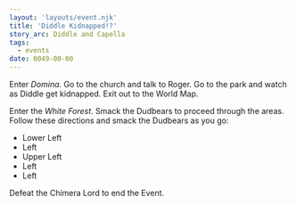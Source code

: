 ```yaml
---
layout: 'layouts/event.njk'
title: 'Diddle Kidnapped!?'
story_arc: Diddle and Capella
tags:
  - events
date: 0049-00-00
---
```

Enter *Domina*. Go to the church and talk to Roger. Go to the park and watch as Diddle get kidnapped. Exit out to the World Map.

Enter the *White Forest*. Smack the Dudbears to proceed through the areas. Follow these directions and smack the Dudbears as you go:

* Lower Left
* Left
* Upper Left
* Left
* Left

Defeat the Chimera Lord to end the Event.